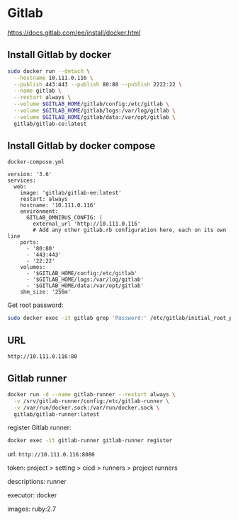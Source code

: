 # Gitlab

https://docs.gitlab.com/ee/install/docker.html

## Install Gitlab by docker 

```bash
sudo docker run --detach \
  --hostname 10.111.0.116 \
  --publish 443:443 --publish 80:80 --publish 2222:22 \
  --name gitlab \
  --restart always \
  --volume $GITLAB_HOME/gitlab/config:/etc/gitlab \
  --volume $GITLAB_HOME/gitlab/logs:/var/log/gitlab \
  --volume $GITLAB_HOME/gitlab/data:/var/opt/gitlab \
  gitlab/gitlab-ce:latest
```

## Install Gitlab by docker compose

`docker-compose.yml`
```docker
version: '3.6'
services:
  web:
    image: 'gitlab/gitlab-ee:latest'
    restart: always
    hostname: '10.111.0.116'
    environment:
      GITLAB_OMNIBUS_CONFIG: |
        external_url 'http://10.111.0.116'
        # Add any other gitlab.rb configuration here, each on its own line
    ports:
      - '80:80'
      - '443:443'
      - '22:22'
    volumes:
      - '$GITLAB_HOME/config:/etc/gitlab'
      - '$GITLAB_HOME/logs:/var/log/gitlab'
      - '$GITLAB_HOME/data:/var/opt/gitlab'
    shm_size: '256m'
```

Get root password:

```bash
sudo docker exec -it gitlab grep 'Password:' /etc/gitlab/initial_root_password
```

## URL

```url
http://10.111.0.116:80
```

## Gitlab runner

```bash
docker run -d --name gitlab-runner --restart always \
  -v /srv/gitlab-runner/config:/etc/gitlab-runner \
  -v /var/run/docker.sock:/var/run/docker.sock \
  gitlab/gitlab-runner:latest
```

register Gitlab runner:

```bash
docker exec -it gitlab-runner gitlab-runner register
```

url: `http://10.111.0.116:8080`

token: project > setting > cicd > runners > project runners

descriptions: runner

executor: docker

images: ruby:2.7